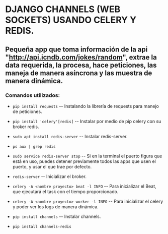 # DJANGO CHANNELS (WEB SOCKETS) USANDO CELERY Y REDIS.

## Pequeña app que toma información de la api "http://api.icndb.com/jokes/random", extrae la data requerida, la procesa, hace peticiones, las maneja de manera asíncrona y las muestra de manera dinámica.

### Comandos utilizados:

- `pip install requests` -- Instalando la librería de requests para manejo de peticiones.

- `pip install 'celery'[redis]` -- Instalar por medio de pip celery con su broker redis.

- `sudo apt install redis-server` -- Instalar redis-server.

- `ps aux | grep redis`
 
 - `sudo service redis-server stop` -- Si en la terminal el puerto figura que está en uso, puedes detener previamente todos las apps que usen el puerto, y usar el que trae por defecto.

 - `redis-server` -- Inicializar el broker.

- `celery -A <nombre proyecto> beat -l INFO` -- Para inicializar el Beat, que ejecutará el task con el tiempo proporcionado.

- `celery -A <nombre proyecto> worker -l INFO` -- Para inicializar el celery y poder ver los logs de manera dinámica.

- `pip install channels` -- Instalar channels.

- `pip install channels-redis`
